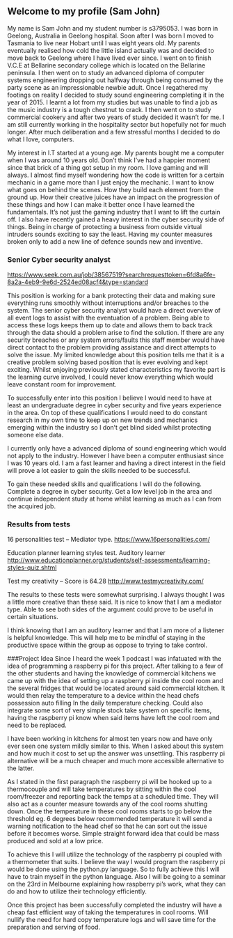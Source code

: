 ## Welcome to my profile (Sam John)

My name is Sam John and my student number is s3795053. I was born in Geelong, Australia in Geelong hospital. Soon after I was born I
moved to Tasmania to live near Hobart until I was eight years old. My parents eventually realised how cold the little island actually
was and decided to move back to Geelong where I have lived ever since. I went on to finish V.C.E at Bellarine secondary college which is
located on the Bellarine peninsula. I then went on to study an advanced diploma of computer systems engineering dropping out halfway
through being consumed by the party scene as an impressionable newbie adult. Once I regathered my footings on reality I decided to study
sound engineering completing it in the year of 2015. I learnt a lot from my studies but was unable to find a job as the music industry
is a tough chestnut to crack. I then went on to study commercial cookery and after two years of study decided it wasn’t for me. I am
still currently working in the hospitality sector but hopefully not for much longer. After much deliberation and a few stressful months
I decided to do what I love, computers.
 
My interest in I.T started at a young age. My parents bought me a computer when I was around 10 years old. Don’t think I’ve had a
happier moment since that brick of a thing got setup in my room. I love gaming and will always. I almost find myself wondering how the
code is written for a certain mechanic in a game more than I just enjoy the mechanic. I want to know what goes on behind the scenes. How
they build each element from the ground up. How their creative juices have an impact on the progression of these things and how I can
make it better once I have learned the fundamentals. It’s not just the gaming industry that I want to lift the curtain off. I also have
recently gained a heavy interest in the cyber security side of things. Being in charge of protecting a business from outside virtual
intruders sounds exciting to say the least. Having my counter measures broken only to add a new line of defence sounds new and
inventive. 


### Senior Cyber security analyst

https://www.seek.com.au/job/38567519?searchrequesttoken=6fd8a6fe-8a2a-4eb9-9e6d-2524ed08acf4&type=standard

This position is working for a bank protecting their data and making sure everything runs smoothly without interruptions and/or breaches to the system. The senior cyber security analyst would have a direct overview of all event logs to assist with the eventuation of a problem. Being able to access these logs keeps them up to date and allows them to back track through the data should a problem arise to find the solution. If there are any security breaches or any system errors/faults this staff member would have direct contact to the problem providing assistance and direct attempts to solve the issue. My limited knowledge about this position tells me that it is a creative problem solving based position that is ever evolving and kept exciting. Whilst enjoying previously stated characteristics my favorite part is the learning curve involved, I could never know everything which would leave constant room for improvement.

To successfully enter into this position I believe I would need to have at least an undergraduate degree in cyber security and five years experience in the area. On top of these qualifications I would need to do constant research in my own time to keep up on new trends and mechanics emerging within the industry so I don’t get blind sided whilst protecting someone else data.

I currently only have a advanced diploma of sound engineering which would not apply to the industry. However I have been a computer enthusiast since I was 10 years old. I am a fast learner and having a direct interest in the field will prove a lot easier to gain the skills needed to be successful.

To gain these needed skills and qualifications I will do the following. Complete a degree in cyber security. Get a low level job in the area and continue independent study at home whilst learning as much as I can from the acquired job.
### Results from tests
 
16 personalities test – Mediator type. 
https://www.16personalities.com/

Education planner learning styles test. Auditory learner 
http://www.educationplanner.org/students/self-assessments/learning-styles-quiz.shtml

Test my creativity – Score is 64.28
http://www.testmycreativity.com/


The results to these tests were somewhat surprising. I always thought I was a little more creative than these said. It is nice to know that I am a mediator type. Able to see both sides of the argument could prove to be useful in certain situations.

I think knowing that I am an auditory learner and that I am more of a listener is helpful knowledge. This will help me to be mindful of staying in the productive space within the group as oppose to trying to take control. 

###Project Idea
Since I heard the week 1 podcast I was infatuated with the idea of programming a raspberry pi for this project. After talking to a few of the other students and having the knowledge of commercial kitchens we came up with the idea of setting up a raspberry pi inside the cool room and the several fridges that would be located around said commercial kitchen. It would then relay the temperature to a device within the head chefs possession auto filling In the daily temperature checking. Could also integrate some sort of very simple stock take system on specific items, having the raspberry pi know when said items have left the cool room and need to be replaced.

I have been working in kitchens for almost ten years now and have only ever seen one system mildly similar to this. When I asked about this system and how much it cost to set up the answer was unsettling. This raspberry pi alternative will be a much cheaper and much more accessible alternative to the latter.

As I stated in the first paragraph the raspberry pi will be hooked up to a thermocouple and will take temperatures by sitting within the cool room/freezer and reporting back the temps at a scheduled time. They will also act as a counter measure towards any of the cool rooms shutting down. Once the temperature in these cool rooms starts to go below the threshold eg. 6 degrees below recommended temperature it will send a warning notification to the head chef so that he can sort out the issue before it becomes worse. Simple straight forward idea that could be mass produced and sold at a low price. 

To achieve this I will utilize the technology of the raspberry pi coupled with a thermometer that suits. I believe the way I would program the raspberry pi would be done using the python.py language. So to fully achieve this I will have to train myself in the python language. Also I will be going to a seminar on the 23rd in Melbourne explaining how raspberry pi’s work, what they can do and how to utilize their technology efficiently. 

Once this project has been successfully completed the industry will have a cheap fast efficient way of taking the temperatures in cool rooms. Will nullify the need for hard copy temperature logs and will save time for the preparation and serving of food.
